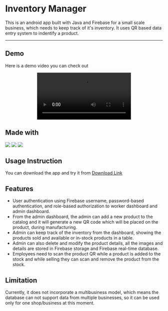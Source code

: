 # Inventory Manager

<p>This is an android app built with Java and Firebase for a small scale business, which needs to keep track of it's inventory. It uses QR based data entry system to indentify a product.</p>

---

## Demo

Here is a demo video you can check out

<div align="center">
  <video src="https://github.com/saibalmaiti/InventoryManager_QR/assets/51844015/d894e26f-fbb2-4899-b25f-34f7609ad0e7"/>
</div>

## Made with
<img src="https://img.shields.io/badge/firebase-ffca28?style=for-the-badge&logo=firebase&logoColor=black"/> <img src="https://img.shields.io/badge/Android-3DDC84?style=for-the-badge&logo=android&logoColor=white"/> <img src="https://img.shields.io/badge/java-%23ED8B00.svg?style=for-the-badge&logo=openjdk&logoColor=white"/>

## Usage Instruction
You can download the app and try it from <a href="https://drive.google.com/file/d/1GoJ3-T2oyhA1bPcSopIs8pEYshA2f94f/view?usp=sharing">Download Link </a>

## Features
- User authentication using Firebase username, password-based authentication, and role-based authorization to worker dashboard and admin dashboard.
- From the admin dashboard, the admin can add a new product to the catalog and it will generate a new QR code which will be placed on the product, during manufacturing.
- Admin can keep track of the inventory from the dashboard, showing the products sold and available or in-stock products in a table.
- Admin can also delete and modify the product details, all the images and details are stored in Firebase storage and Firebase real-time database.
- Employees need to scan the product QR while a product is added to the stock and while selling they can scan and remove the product from the stock.

## Limitation
Currently, it does not incorporate a multibusiness model, which means the database can not support data from multiple businesses, so it can be used only for one shop/business at this moment.


